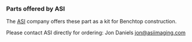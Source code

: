 ### Parts offered by ASI
The [ASI](https://www.asiimaging.com/) company offers these part as a kit for Benchtop construction. 

Please contact ASI directly for ordering: Jon Daniels <jon@asiimaging.com>